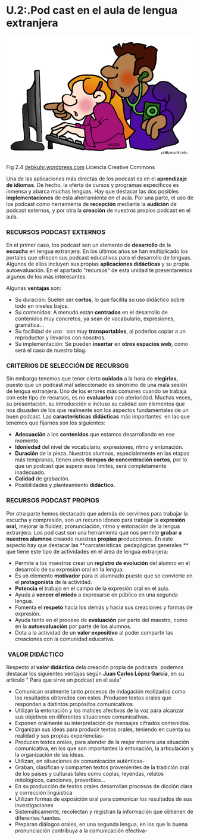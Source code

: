 # U.2:.Pod cast en el aula de lengua extranjera


![](img/listening.gif)


Fig 2.4 [debkuhr.wordpress.com](http://www.google.com/url?sa=i&rct=j&q=&esrc=s&source=images&cd=&cad=rja&docid=Ifc9SpverZQr9M&tbnid=FssPFY_hJCCzHM:&ved=0CAQQjB0&url=http%3A%2F%2Fdebkuhr.wordpress.com%2Fcategory%2Felements-of-literature%2F&ei=dgeVUrvSD-rjywP0hYGICw&bvm=bv.57155469,d.d2k&psig=AFQjCNGw70i97R6sfUd9mLXj9EoDKvN6BQ&ust=1385584838957621) Licencia Creative Commons

Una de las aplicaciones más directas de los podcast es en el **aprendizaje de idiomas**. De hecho, la oferta de cursos y programas específicos es inmensa y abarca muchas lenguas. Hay que destacar las dos posibles **implementaciones** de esta aherramienta en el aula. Por una parte, el uso de los podcast como herramienta de **recepción** mediante la **audición** de podcast externos, y por otra la **creación** de nuestros propios podcast en el aula.

### RECURSOS PODCAST EXTERNOS

En el primer caso, los podcast son un elemento de **desarrollo** de la **escucha** en lengua extranjera. En los últimos años se han multiplicado los portales que ofrecen sus podcast educativos para el desarrollo de lenguas. Algunos de ellos incluyen sus propias **aplicaciones didácticas** y su propia autoevaluación. En el apartado "recursos" de esta unidad te presentaremos algunos de los más interesantes.

Algunas **ventajas** son:

*   Su duración: Suelen ser **cortos**, lo que facilita su uso didáctico sobre todo en niveles bajos.
*   Su contenidos: A menudo están **centrados** en el desarrollo de contenidos muy concretos, ya sean de vocabulario, expresiones, gramática...
*   Su facilidad de uso:  son muy **transportables**, al poderlos copiar a un reproductor y llevarlos con nosotros.
*   Su implementación: Se pueden **insertar** en **otros espacios web**, como será el caso de nuestro blog.

### CRITERIOS DE SELECCIÓN DE RECURSOS  

Sin embargo tenemos que tener cierto **cuidado** a la hora de **elegirlos,** puesto que un podcast mal seleccionado es sinónimo de una mala sesión de lengua extranjera. Uno de los errores más comunes cuando se trabaja con este tipo de recursos, es no **evaluarlos** con aterioridad. Muchas veces, su presentación, su introducción o incluso su calidad son elementos que nos disuaden de los que realmente son los aspectos fundamentales de un buen podcast. Las **características** **didácticas** más importantes  en las que tenemos que fijarnos son los siguientes:

*   **Adecuación** a los **contenidos** que estamos desarrollando en ese momento.
*   **Idoniedad** del nivel de vocabulario, expresiones, ritmo y entonación.
*   **Duración** de la pieza. Nuestros alumnos, especialemente en las etapas más tempranas, tienen unos **tiempos de concentración cortos**, por lo que un podcast que supere esos limites, será completamente inadecuado.
*   **Calidad** de grabación.
*   Posibilidades y planteamiento **didáctico.**

### RECURSOS PODCAST PROPIOS

Por otra parte hemos destacado que además de servirnos para trabajar la escucha y compresión, son un recurso idoneo para trabajar la **expresión oral,** mejorar la fluidez, pronunciación, ritmo y entonación de la lengua extranjera. Los pod cast son una herramienta que nos permite **grabar a nuestros alumnos** creando nuestras **propias p**roducciones. En este aspecto hay que destacar las **carcaterísticas  pedagógicas generales ** que tiene este tipo de actividades en el área de lengua extranjera:

*   Permite a los maestros crear un **registro de evolución** del alumno en el desarrollo de su expresión oral en la lengua.
*   Es un elemento **motivador** para el alumnado puesto que se convierte en el **protagonista** de la actividad.
*   **Potencia** el trabajo en el campo de la expresión oral en el aula.
*   Ayuda a **vencer el miedo** a expresarse en público en una segunda lengua.
*   Fomenta el **respeto** hacia los demás y hacia sus creaciones y formas de expresión.
*   Ayuda tanto en el proceso de **evaluación** por parte del maestro, como en la **autoevaluación** por parte de los alumnos.
*   Dota a la actividad de un **valor expositivo** al poder compartir las creaciones con la comunidad educativa.

###  VALOR DIDÁCTICO

Respecto al **valor didáctico** dela creación propia de podcasts  podemos destacar los siguientes ventajas según **Juan Carlos López García**, en su artículo " Para que sirve un podcast en el aula" 

*   Comunican oralmente tanto procesos de indagación realizados como los resultados obtenidos con estos .Producen textos orales que responden a distintos propósitos comunicativos.
*   Utilizan la entonación y los matices afectivos de la voz para alcanzar sus objetivos en diferentes situaciones comunicativas.
*   Exponen oralmente su interpretación de mensajes cifrados contenidos.
*   Organizan sus ideas para producir textos orales, teniendo en cuenta su realidad y sus propias experiencias-
*   Producen textos orales, para atender de la mejor manera una situación comunicativa, en los que son importantes la entonación, la articulación y la organización de las ideas.
*   Utilizan, en situaciones de comunicación auténticas-
*   Graban, clasifican y comparten textos provenientes de la tradición oral de los paises y culturas tales como coplas, leyendas, relatos mitológicos, canciones, proverbios...
*   En su producción de textos orales desarrollan procesos de dicción clara y corrección lingüística
*   Utilizan formas de exposición oral para comunicar los resultados de sus investigaciones
*   Sistemáticamente, recolectan y registran la información que obtienen de diferentes fuentes.
*   Preparan diálogos orales, en una segunda lengua, en los que la buena pronunciación contribuya a la comunicación efectiva-

